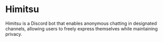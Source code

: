 # Himitsu
Himitsu is a Discord bot that enables anonymous chatting in designated channels, allowing users to freely express themselves while maintaining privacy.
